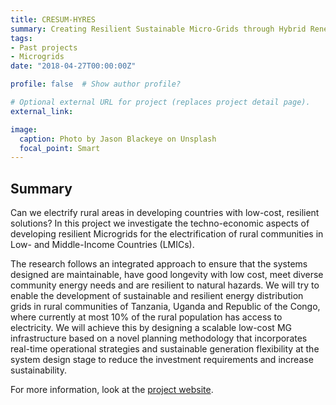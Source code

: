 ```yaml
---
title: CRESUM-HYRES
summary: Creating Resilient Sustainable Micro-Grids through Hybrid Renewable Energy Systems
tags:
- Past projects
- Microgrids
date: "2018-04-27T00:00:00Z"

profile: false  # Show author profile?

# Optional external URL for project (replaces project detail page).
external_link: 

image:
  caption: Photo by Jason Blackeye on Unsplash
  focal_point: Smart
---
```


## Summary

Can we electrify rural areas in developing countries with low-cost, resilient solutions? In this project we investigate the techno-economic aspects of developing resilient Microgrids for the electrification of rural communities in Low- and Middle-Income Countries (LMICs).

The research follows an integrated approach to ensure that the systems designed are maintainable, have good longevity with low cost, meet diverse community energy needs and are resilient to natural hazards. We will try to enable the development of sustainable and resilient energy distribution grids in rural communities of Tanzania, Uganda and Republic of the Congo, where currently at most 10% of the rural population has access to electricity. We will achieve this by designing a scalable low-cost MG infrastructure based on a novel planning methodology that incorporates real-time operational strategies and sustainable generation flexibility at the system design stage to reduce the investment requirements and increase sustainability.


For more information, look at the [project website](https://cera.leeds.ac.uk/cresum-hyres/).